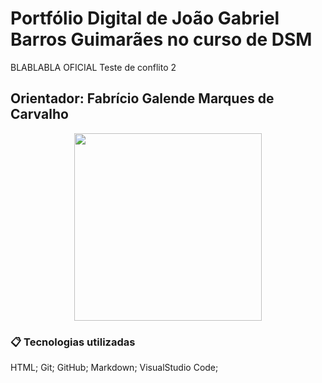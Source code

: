 # Portfólio Digital de João Gabriel Barros Guimarães no curso de DSM

BLABLABLA OFICIAL
Teste de conflito 2

## Orientador: Fabrício Galende Marques de Carvalho

<div align="center">
    <img src="https://github.com/gabrielbguimaraes/portfolio_dsm-/blob/main/mgt/foto_gabriel.jpeg" width="300" height="300">
</div>


### 📋 Tecnologias utilizadas

HTML;
Git;
GitHub;
Markdown;
VisualStudio Code;
